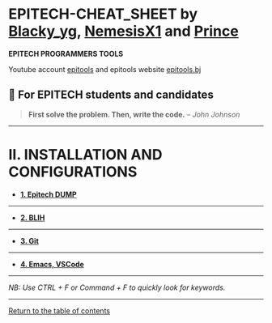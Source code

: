 
# EPITECH-CHEAT_SHEET by [Blacky_yg](https://github.com/blacky-yg), [NemesisX1](https://github.com/NemesisX1) and [Prince](https://github.com/CMasterp)

**EPITECH PROGRAMMERS TOOLS**

Youtube account [epitools]() and epitools website [epitools.bj]()

## :robot: For EPITECH students and candidates

> **First solve the problem. Then, write the code.** – *John Johnson*

---
# II. INSTALLATION AND CONFIGURATIONS

* **[1. Epitech DUMP](https://github.com/epitools2024/EPITECH-CHEAT_SHEET/tree/master/II/Epitech_^_^_DUMP)**

---
* **[2. BLIH](https://github.com/epitools2024/EPITECH-CHEAT_SHEET/tree/master/II/BLIH)**      

---
* **[3. Git](https://github.com/epitools2024/EPITECH-CHEAT_SHEET/tree/master/II/Git)**  

---
* **[4. Emacs, VSCode](https://github.com/epitools2024/EPITECH-CHEAT_SHEET/tree/master/II/Emacs_or_VSCode)**

---

*NB: Use CTRL + F or Command + F to quickly look for keywords.*

---
[Return to the table of contents](https://github.com/epitools2024/EPITECH-CHEAT_SHEET)